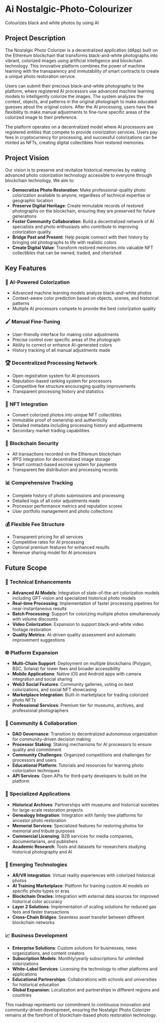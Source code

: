# Ai Nostalgic-Photo-Colourizer
Colourizes black and white photos by using AI

## Project Description

The Nostalgic Photo Colorizer is a decentralized application (dApp) built on the Ethereum blockchain that transforms black-and-white photographs into vibrant, colorized images using artificial intelligence and blockchain technology. This innovative platform combines the power of machine learning with the transparency and immutability of smart contracts to create a unique photo restoration service.

Users can submit their precious black-and-white photographs to the platform, where registered AI processors use advanced machine learning models to intelligently colorize the images. The system analyzes the context, objects, and patterns in the original photograph to make educated guesses about the original colors. After the AI processing, users have the flexibility to make manual adjustments to fine-tune specific areas of the colorized image to their preference.

The platform operates on a decentralized model where AI processors are registered entities that compete to provide colorization services. Users pay fees in cryptocurrency for processing, and successful colorizations can be minted as NFTs, creating digital collectibles from restored memories.

## Project Vision

Our vision is to preserve and revitalize historical memories by making advanced photo colorization technology accessible to everyone through blockchain technology. We aim to:

- **Democratize Photo Restoration**: Make professional-quality photo colorization available to anyone, regardless of technical expertise or geographic location
- **Preserve Digital Heritage**: Create immutable records of restored photographs on the blockchain, ensuring they are preserved for future generations
- **Foster Community Collaboration**: Build a decentralized network of AI specialists and photo enthusiasts who contribute to improving colorization quality
- **Bridge Past and Present**: Help people connect with their history by bringing old photographs to life with realistic colors
- **Create Digital Value**: Transform restored memories into valuable NFT collectibles that can be owned, traded, and cherished

## Key Features

### 🎨 **AI-Powered Colorization**
- Advanced machine learning models analyze black-and-white photos
- Context-aware color prediction based on objects, scenes, and historical patterns
- Multiple AI processors compete to provide the best colorization quality

### 🖌️ **Manual Fine-Tuning**
- User-friendly interface for making color adjustments
- Precise control over specific areas of the photograph
- Ability to correct or enhance AI-generated colors
- History tracking of all manual adjustments made

### 🏆 **Decentralized Processing Network**
- Open registration system for AI processors
- Reputation-based ranking system for processors
- Competitive fee structure encouraging quality improvements
- Transparent processing history and statistics

### 💎 **NFT Integration**
- Convert colorized photos into unique NFT collectibles
- Immutable proof of ownership and authenticity
- Detailed metadata including processing history and adjustments
- Secondary market trading capabilities

### 🔐 **Blockchain Security**
- All transactions recorded on the Ethereum blockchain
- IPFS integration for decentralized image storage
- Smart contract-based escrow system for payments
- Transparent fee distribution and processing records

### 📊 **Comprehensive Tracking**
- Complete history of photo submissions and processing
- Detailed logs of all color adjustments made
- Processor performance metrics and reputation scores
- User portfolio management and photo collections

### 💰 **Flexible Fee Structure**
- Transparent pricing for all services
- Competitive rates for AI processing
- Optional premium features for enhanced results
- Revenue sharing model for AI processors

## Future Scope

### 🔮 **Technical Enhancements**
- **Advanced AI Models**: Integration of state-of-the-art colorization models including GPT-vision and specialized historical photo models
- **Real-time Processing**: Implementation of faster processing pipelines for near-instantaneous results
- **Batch Processing**: Support for colorizing multiple photos simultaneously with volume discounts
- **Video Colorization**: Expansion to support black-and-white video footage restoration
- **Quality Metrics**: AI-driven quality assessment and automatic improvement suggestions

### 🌐 **Platform Expansion**
- **Multi-Chain Support**: Deployment on multiple blockchains (Polygon, BSC, Solana) for lower fees and broader accessibility
- **Mobile Applications**: Native iOS and Android apps with camera integration and social sharing
- **Web3 Social Features**: Community galleries, voting on best colorizations, and social NFT showcasing
- **Marketplace Integration**: Built-in marketplace for trading colorized photo NFTs
- **Professional Services**: Premium tier for museums, archives, and professional photographers

### 🤝 **Community & Collaboration**
- **DAO Governance**: Transition to decentralized autonomous organization for community-driven decision making
- **Processor Staking**: Staking mechanisms for AI processors to ensure quality and commitment
- **Community Challenges**: Organized competitions and challenges for processors and users
- **Educational Platform**: Tutorials and resources for learning photo colorization techniques
- **API Services**: Open APIs for third-party developers to build on the platform

### 🎯 **Specialized Applications**
- **Historical Archives**: Partnerships with museums and historical societies for large-scale restoration projects
- **Genealogy Integration**: Integration with family tree platforms for ancestor photo restoration
- **Memorial Services**: Specialized features for restoring photos for memorial and tribute purposes
- **Commercial Licensing**: B2B services for media companies, documentarians, and publishers
- **Academic Research**: Tools and datasets for researchers studying historical photography and AI

### 🚀 **Emerging Technologies**
- **AR/VR Integration**: Virtual reality experiences with colorized historical photos
- **AI Training Marketplace**: Platform for training custom AI models on specific photo types or eras
- **Blockchain Oracles**: Integration with external data sources for improved historical color accuracy
- **Layer 2 Solutions**: Implementation of scaling solutions for reduced gas fees and faster transactions
- **Cross-Chain Bridges**: Seamless asset transfer between different blockchain networks

### 📈 **Business Development**
- **Enterprise Solutions**: Custom solutions for businesses, news organizations, and content creators
- **Subscription Models**: Monthly/yearly subscriptions for unlimited colorizations
- **White-Label Services**: Licensing the technology to other platforms and applications
- **Educational Partnerships**: Collaborations with schools and universities for historical education
- **Global Expansion**: Localization and partnerships in different regions and countries

This roadmap represents our commitment to continuous innovation and community-driven development, ensuring the Nostalgic Photo Colorizer remains at the forefront of blockchain-based photo restoration technology.
